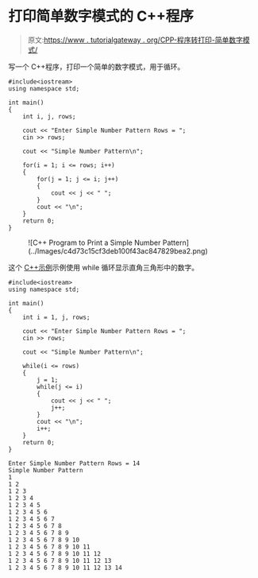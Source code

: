 # 打印简单数字模式的 C++程序

> 原文:[https://www . tutorialgateway . org/CPP-程序转打印-简单数字模式/](https://www.tutorialgateway.org/cpp-program-to-print-a-simple-number-pattern/)

写一个 C++程序，打印一个简单的数字模式，用于循环。

```
#include<iostream>
using namespace std;

int main()
{
	int i, j, rows;

    cout << "Enter Simple Number Pattern Rows = ";
    cin >> rows;

    cout << "Simple Number Pattern\n"; 

    for(i = 1; i <= rows; i++)
    {
    	for(j = 1; j <= i; j++)
		{
            cout << j << " ";
        }
        cout << "\n";
    }		
 	return 0;
}
```

<figure class="wp-block-image size-large">![C++ Program to Print a Simple Number Pattern](../Images/c4d73c15cf3deb100f43ac847829bea2.png)</figure>

这个 [C++示例](https://www.tutorialgateway.org/cpp-programs/)示例使用 while 循环显示直角三角形中的数字。

```
#include<iostream>
using namespace std;

int main()
{
	int i = 1, j, rows;

    cout << "Enter Simple Number Pattern Rows = ";
    cin >> rows;

    cout << "Simple Number Pattern\n"; 

    while(i <= rows)
    {
        j = 1; 
    	while(j <= i)
		{
            cout << j << " ";
            j++;
        }
        cout << "\n";
        i++;
    }		
 	return 0;
}
```

```
Enter Simple Number Pattern Rows = 14
Simple Number Pattern
1 
1 2 
1 2 3 
1 2 3 4 
1 2 3 4 5 
1 2 3 4 5 6 
1 2 3 4 5 6 7 
1 2 3 4 5 6 7 8 
1 2 3 4 5 6 7 8 9 
1 2 3 4 5 6 7 8 9 10 
1 2 3 4 5 6 7 8 9 10 11 
1 2 3 4 5 6 7 8 9 10 11 12 
1 2 3 4 5 6 7 8 9 10 11 12 13 
1 2 3 4 5 6 7 8 9 10 11 12 13 14 
```